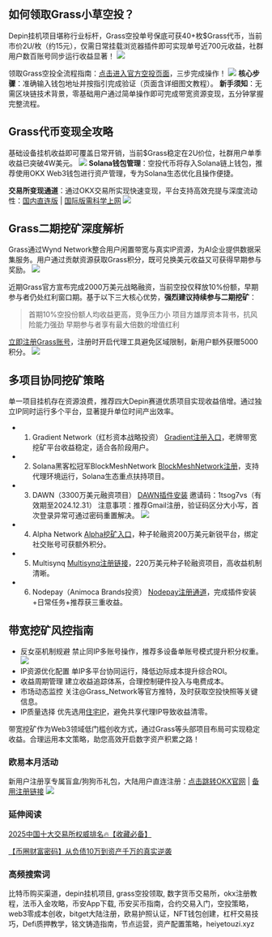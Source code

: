 ## 如何领取Grass小草空投？
Depin挂机项目堪称行业标杆，Grass空投单号保底可获40+枚$Grass代币，当前市价2U/枚（约15元），仅需日常挂载浏览器插件即可实现单号近700元收益，社群用户数百账号同步运行收益显著！
![](https://ac63e02.webp.li/depingrass001.png)

领取Grass空投全流程指南：[点击进入官方空投页面](https://grassfoundation.io/claim)，三步完成操作！
![](https://ac63e02.webp.li/depingrass003.jpg)
**核心步骤**：准确输入钱包地址并按指引完成验证（页面含详细图文教程）。
**新手须知**：无需区块链技术背景，零基础用户通过简单操作即可完成带宽资源变现，五分钟掌握完整流程。

## Grass代币变现全攻略
基础设备挂机收益即可覆盖日常开销，当前$Grass稳定在2U价位，社群用户单季收益已突破4W美元。
![](https://ac63e02.webp.li/depingrass004.jpg)
**Solana钱包管理**：空投代币将存入Solana链上钱包，推荐使用OKX Web3钱包进行资产管理，专为Solana生态优化且操作便捷。

**交易所变现通道**：通过OKX交易所实现快速变现，平台支持高效充提与深度流动性：[国内直连版](https://www.chouyi.pro/join/18639032) | [国际版需科学上网](https://www.okx.com/cn/join/18639032)
![](https://ac63e02.webp.li/depingrass005.png)

## Grass二期挖矿深度解析
Grass通过Wynd Network整合用户闲置带宽与真实IP资源，为AI企业提供数据采集服务。用户通过贡献资源获取Grass积分，既可兑换美元收益又可获得早期参与奖励。
![](https://ac63e02.webp.li/depingrass006.png)

近期Grass官方宣布完成2000万美元战略融资，当前空投仅释放10%份额，早期参与者仍处红利窗口期。基于以下三大核心优势，**强烈建议持续参与二期挖矿**：

>首期10%空投份额人均收益更高，竞争压力小
项目方雄厚资本背书，抗风险能力强劲
早期参与者享有最大倍数的增值红利

[立即注册Grass账号](https://app.getgrass.io/register/?referralCode=LJhetvCEXgT1wJW)，注册时开启代理工具避免区域限制，新用户额外获赠5000积分。
![](https://ac63e02.webp.li/depingrass007.jpg)

## 多项目协同挖矿策略
单一项目挂机存在资源浪费，推荐四大Depin赛道优质项目实现收益倍增。通过独立IP同时运行多个平台，显著提升单位时间产出效率。

- 1. Gradient Network（红杉资本战略投资）
[Gradient注册入口](https://app.gradient.network/signup?code=FF5A2W)，老牌带宽挖矿平台收益稳定，适合各阶段用户。

- 2. Solana黑客松冠军BlockMeshNetwork 
[BlockMeshNetwork注册](https://app.blockmesh.xyz/register?invite_code=bot)，支持代理环境运行，Solana生态重点扶持项目。

- 3. DAWN（3300万美元融资项目）
[DAWN插件安装](https://chromewebstore.google.com/detail/dawn-validator-chrome-ext/fpdkjdnhkakefebpekbdhillbhonfjjp?authuser=0&hl=en&pli=1)
邀请码：1tsog7vs（有效期至2024.12.31）
注意事项：推荐Gmail注册，验证码区分大小写，首次登录异常可通过密码重置解决。
![](https://ac63e02.webp.li/depingrass008.jpg)

- 4. Alpha Network 
[Alpha挖矿入口](https://alphaos.net/point?invite=0FPTPN)，种子轮融资200万美元新锐平台，绑定社交账号可获额外积分。

- 5. Multisynq
[Multisynq注册链接](https://multisynq.io/auth?referral=7a978b448b1ce7cd)，220万美元种子轮融资项目，高收益机制清晰。

- 6. Nodepay（Animoca Brands投资）
[Nodepay注册通道](https://app.nodepay.ai/register?ref=TWBAaQd8Iy4q6DJ)，完成插件安装+日常任务+推荐获三重收益。

## 带宽挖矿风控指南
- 反女巫机制规避
禁止同IP多账号操作，推荐多设备单账号模式提升积分权重。
![](https://ac63e02.webp.li/depingrass009.jpg)
- IP资源优化配置
单IP多平台协同运行，降低边际成本提升综合ROI。
- 收益周期管理
建立收益追踪体系，合理控制硬件投入与电费成本。
- 市场动态监控
关注@Grass_Network等官方推特，及时获取空投快照等关键信息。
- IP质量选择
优先选用[住宅IP](https://shuziren.github.io/ssrvps/)，避免共享代理IP导致收益清零。

带宽挖矿作为Web3领域低门槛创收方式，通过Grass等头部项目布局可实现稳定收益。合理运用本文策略，助您高效开启数字资产积累之路！


### 欧易本月活动
新用户注册享专属盲盒/狗狗币礼包，大陆用户直连注册：[点击跳转OKX官网](https://www.okx.com/zh-hans/join/74873351) | [备用注册链接](https://www.chouyi.world/zh-hans/join/18639032)
[![](https://fe095ec.webp.li/top-10-exchanges-001.jpg)](https://www.chouyi.world/zh-hans/join/18639032)

### 延伸阅读
[2025中国十大交易所权威排名🔥【收藏必备】](https://btc8848.com/top-10-exchanges/)

[【币圈财富密码】从负债10万到资产千万的真实逆袭](https://heiyetouzi.xyz/biquanstory001/)


###  高频搜索词
比特币购买渠道，depin挂机项目, grass空投领取, 数字货币交易所，okx注册教程，法币入金攻略，币安App下载, 币安买币指南，合约交易入门，空投策略，web3零成本创收，bitget大陆注册，欧易护照认证，NFT钱包创建，杠杆交易技巧，Defi质押教学，铭文铸造指南，节点运营，资产配置策略，heiyetouzi.xyz